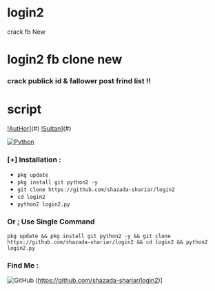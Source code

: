 # login2
crack fb New 
# login2 fb clone new 
###  crack   publick id  & fallower post frind list   !!
# script
[!AutHor](https://img.shields.io/badge/[![Aut-hor]-green.svg?style=flat-square)](#)
[!Sultan](https://img.shields.io/badge/sultan-shariar-green.svg?style=flat-square)](#)

[![Python](https://img.shields.io/badge/Code-Python-green.svg?style=flat-square)](#)


### [+] Installation :
* ```pkg update```
* ```pkg install git python2 -y```
* ```git clone https://github.com/shazada-shariar/login2```
* ```cd login2```
* ```python2 login2.py```

### Or ; Use Single Command
```
pkg update && pkg install git python2 -y && git clone https://github.com/shazada-shariar/login2 && cd login2 && python2 login2.py
```
### Find Me  :
![GitHub](https://img.shields.io/badge/[![Git-Hub]-green.svg?style=flat-square)
 (https://github.com/shazada-shariar/login2)]
